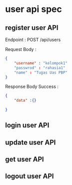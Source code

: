 # user api spec

## register user API

Endpoint : POST /api/users

Request Body :

``` json
{
    "username" : "kelompok1"
    "passwrod" : "rahasia1"
    "name" : "Tugas Uas PBP"
}

```

Response Body Success :

``` json
{
    "data" :{}
    
}

```
## login user API

## update user API

## get user API

## logout user API